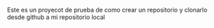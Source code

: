 Este es un proyecot de prueba de como crear un repositorio y clonarlo desde github a mi repositorio local
